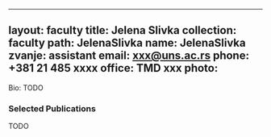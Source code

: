 
---
layout: faculty
title: Jelena Slivka
collection: faculty
path: JelenaSlivka
name: JelenaSlivka
zvanje: assistant
email: xxx@uns.ac.rs
phone: +381 21 485 xxxx
office: TMD xxx
photo: 
---

Bio: TODO

### Selected Publications

TODO
